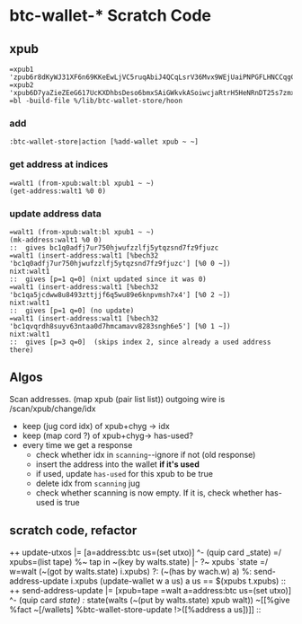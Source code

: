 # btc-wallet-* Scratch Code

## xpub
```
=xpub1 'zpub6r8dKyWJ31XF6n69KKeEwLjVC5ruqAbiJ4QCqLsrV36Mvx9WEjUaiPNPGFLHNCCqgCdy6iZC8ZgHsm6a1AUTVBMVbKGemNcWFcwBGSjJKbD'
=xpub2 'xpub6D7yaZieZEeG617UcKXDhbsDeso6bmxSAiGWkvkASoiwcjaRtrH5HeNRnDT25s7zmxYzj6MtFe32dVqcf9YcBKKgn9THHjwn2uSjkvobK4e'
=bl -build-file %/lib/btc-wallet-store/hoon
```

### add
```
:btc-wallet-store|action [%add-wallet xpub ~ ~]
```

### get address at indices
```
=walt1 (from-xpub:walt:bl xpub1 ~ ~)
(get-address:walt1 %0 0)
```

### update address data
```
=walt1 (from-xpub:walt:bl xpub1 ~ ~)
(mk-address:walt1 %0 0)
::  gives bc1q0adfj7ur750hjwufzzlfj5ytqzsnd7fz9fjuzc
=walt1 (insert-address:walt1 [%bech32 'bc1q0adfj7ur750hjwufzzlfj5ytqzsnd7fz9fjuzc'] [%0 0 ~])
nixt:walt1
::  gives [p=1 q=0] (nixt updated since it was 0)
=walt1 (insert-address:walt1 [%bech32 'bc1qa5jcdww8u8493zttjjf6q5wu89e6knpvmsh7x4'] [%0 2 ~])
nixt:walt1
::  gives [p=1 q=0] (no update)
=walt1 (insert-address:walt1 [%bech32 'bc1qvqrdh8suyv63ntaa0d7hmcamavv8283sngh6e5'] [%0 1 ~])
nixt:walt1
::  gives [p=3 q=0]  (skips index 2, since already a used address there)
```

## Algos

Scan addresses. (map xpub (pair list list))
outgoing wire is /scan/xpub/change/idx
- keep (jug cord idx) of xpub+chyg -> idx
- keep (map cord ?) of xpub+chyg-> has-used?
- every time we get a response
  - check whether idx in `scanning`--ignore if not (old response)
  - insert the address into the wallet **if it's used**
  - if used, update `has-used` for this xpub to be true
  - delete idx from `scanning` jug
  - check whether scanning is now empty. If it is, check whether has-used is true

## scratch code, refactor
++  update-utxos
  |=  [a=address:btc us=(set utxo)]
  ^-  (quip card _state)
  =/  xpubs=(list tape)
    %~  tap  in
    ~(key by walts.state)
  |-  ?~  xpubs  `state
  =/  w=walt  (~(got by walts.state) i.xpubs)
  ?:  (~(has by wach.w) a)
    %:  send-address-update
        i.xpubs
        (update-wallet w a us)
        a
        us
    ==
  $(xpubs t.xpubs)
::
++  send-address-update
  |=  [xpub=tape =walt a=address:btc us=(set utxo)]
  ^-  (quip card _state)
  :_  state(walts (~(put by walts.state) xpub walt))
  ~[[%give %fact ~[/wallets] %btc-wallet-store-update !>([%address a us])]]
::
